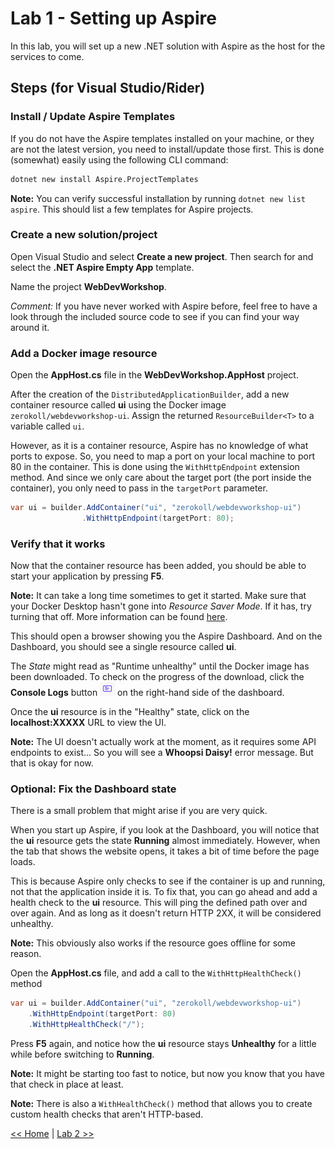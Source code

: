 # Lab 1 - Setting up Aspire

In this lab, you will set up a new .NET solution with Aspire as the host for the services to come.

## Steps (for Visual Studio/Rider)

### Install / Update Aspire Templates

If you do not have the Aspire templates installed on your machine, or they are not the latest version, you need to install/update those first. This is done (somewhat) easily using the following CLI command:

```bash
dotnet new install Aspire.ProjectTemplates
```

__Note:__ You can verify successful installation by running `dotnet new list aspire`. This should list a few templates for Aspire projects.

### Create a new solution/project

Open Visual Studio and select __Create a new project__. Then search for and select the __.NET Aspire Empty App__ template.

Name the project __WebDevWorkshop__.

_Comment:_ If you have never worked with Aspire before, feel free to have a look through the included source code to see if you can find your way around it.

### Add a Docker image resource

Open the __AppHost.cs__ file in the __WebDevWorkshop.AppHost__ project. 

After the creation of the `DistributedApplicationBuilder`, add a new container resource called __ui__ using the Docker image `zerokoll/webdevworkshop-ui`. Assign the returned `ResourceBuilder<T>` to a variable called `ui`.

However, as it is a container resource, Aspire has no knowledge of what ports to expose. So, you need to map a port on your local machine to port 80 in the container. This is done using the `WithHttpEndpoint` extension method. And since we only care about the target port (the port inside the container), you only need to pass in the `targetPort` parameter.

```csharp
var ui = builder.AddContainer("ui", "zerokoll/webdevworkshop-ui")
                .WithHttpEndpoint(targetPort: 80);
```

### Verify that it works

Now that the container resource has been added, you should be able to start your application by pressing __F5__.

__Note:__ It can take a long time sometimes to get it started. Make sure that your Docker Desktop hasn't gone into _Resource Saver Mode_. If it has, try turning that off. More information can be found [here](https://docs.docker.com/desktop/use-desktop/resource-saver/).

This should open a browser showing you the Aspire Dashboard. And on the Dashboard, you should see a single resource called __ui__.

The _State_ might read as "Runtime unhealthy" until the Docker image has been downloaded. To check on the progress of the download, click the __Console Logs__ button ![](./resources/console-logs-button.png) on the right-hand side of the dashboard.

Once the __ui__ resource is in the "Healthy" state, click on the __localhost:XXXXX__ URL to view the UI.

__Note:__ The UI doesn't actually work at the moment, as it requires some API endpoints to exist... So you will see a __Whoopsi Daisy!__ error message. But that is okay for now.

### Optional: Fix the Dashboard state

There is a small problem that might arise if you are very quick. 

When you start up Aspire, if you look at the Dashboard, you will notice that the __ui__ resource gets the state __Running__ almost immediately. However, when the tab that shows the website opens, it takes a bit of time before the page loads. 

This is because Aspire only checks to see if the container is up and running, not that the application inside it is. To fix that, you can go ahead and add a health check to the __ui__ resource. This will ping the defined path over and over again. And as long as it doesn't return HTTP 2XX, it will be considered unhealthy.

__Note:__ This obviously also works if the resource goes offline for some reason.

Open the __AppHost.cs__ file, and add a call to the `WithHttpHealthCheck()` method

```csharp
var ui = builder.AddContainer("ui", "zerokoll/webdevworkshop-ui")
    .WithHttpEndpoint(targetPort: 80)
    .WithHttpHealthCheck("/");
```

Press __F5__ again, and notice how the __ui__ resource stays __Unhealthy__ for a little while before switching to __Running__.

__Note:__ It might be starting too fast to notice, but now you know that you have that check in place at least.

__Note:__ There is also a `WithHealthCheck()` method that allows you to create custom health checks that aren't HTTP-based.

[<< Home](../../readme.md) | [Lab 2 >>](../lab2/lab2.md)
